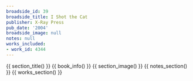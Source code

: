```yaml
---
broadside_id: 39
broadside_title: I Shot the Cat
publisher: X-Ray Press
pub_date: '2004'
broadside_image: null
notes: null
works_included:
- work_id: 4344
---
```


{{ section_title() }}
{{ book_info() }}
{{ section_image() }}
{{ notes_section() }}
{{ works_section() }}
